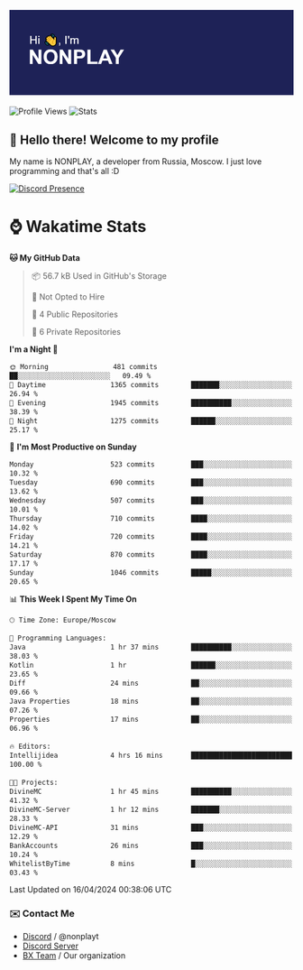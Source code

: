 ![Discord Presence](./header.png)
<br></br>
![Profile Views](https://komarev.com/ghpvc/?username=NONPLAYT&color=blue&style=for-the-badge)
![Stats](https://img.shields.io/badge/0%25-OPTIMIZED-orange?style=for-the-badge)


## :wave: Hello there! Welcome to my profile

My name is NONPLAY, a developer from Russia, Moscow. I just love programming and that's all :D

[![Discord Presence](https://lanyard.cnrad.dev/api/597087584090587177?showDisplayName=true)](https://discord.com/users/597087584090587177) 

# ⌚ Wakatime Stats

<!--START_SECTION:waka-->
**🐱 My GitHub Data** 

> 📦 56.7 kB Used in GitHub's Storage 
 > 
> 🚫 Not Opted to Hire
 > 
> 📜 4 Public Repositories 
 > 
> 🔑 6 Private Repositories 
 > 
**I'm a Night 🦉** 

```text
🌞 Morning                481 commits         ██░░░░░░░░░░░░░░░░░░░░░░░   09.49 % 
🌆 Daytime                1365 commits        ███████░░░░░░░░░░░░░░░░░░   26.94 % 
🌃 Evening                1945 commits        ██████████░░░░░░░░░░░░░░░   38.39 % 
🌙 Night                  1275 commits        ██████░░░░░░░░░░░░░░░░░░░   25.17 % 
```
📅 **I'm Most Productive on Sunday** 

```text
Monday                   523 commits         ███░░░░░░░░░░░░░░░░░░░░░░   10.32 % 
Tuesday                  690 commits         ███░░░░░░░░░░░░░░░░░░░░░░   13.62 % 
Wednesday                507 commits         ███░░░░░░░░░░░░░░░░░░░░░░   10.01 % 
Thursday                 710 commits         ████░░░░░░░░░░░░░░░░░░░░░   14.02 % 
Friday                   720 commits         ████░░░░░░░░░░░░░░░░░░░░░   14.21 % 
Saturday                 870 commits         ████░░░░░░░░░░░░░░░░░░░░░   17.17 % 
Sunday                   1046 commits        █████░░░░░░░░░░░░░░░░░░░░   20.65 % 
```


📊 **This Week I Spent My Time On** 

```text
🕑︎ Time Zone: Europe/Moscow

💬 Programming Languages: 
Java                     1 hr 37 mins        ██████████░░░░░░░░░░░░░░░   38.03 % 
Kotlin                   1 hr                ██████░░░░░░░░░░░░░░░░░░░   23.65 % 
Diff                     24 mins             ██░░░░░░░░░░░░░░░░░░░░░░░   09.66 % 
Java Properties          18 mins             ██░░░░░░░░░░░░░░░░░░░░░░░   07.26 % 
Properties               17 mins             ██░░░░░░░░░░░░░░░░░░░░░░░   06.96 % 

🔥 Editors: 
Intellijidea             4 hrs 16 mins       █████████████████████████   100.00 % 

🐱‍💻 Projects: 
DivineMC                 1 hr 45 mins        ██████████░░░░░░░░░░░░░░░   41.32 % 
DivineMC-Server          1 hr 12 mins        ███████░░░░░░░░░░░░░░░░░░   28.33 % 
DivineMC-API             31 mins             ███░░░░░░░░░░░░░░░░░░░░░░   12.29 % 
BankAccounts             26 mins             ███░░░░░░░░░░░░░░░░░░░░░░   10.24 % 
WhitelistByTime          8 mins              █░░░░░░░░░░░░░░░░░░░░░░░░   03.43 % 
```


 Last Updated on 16/04/2024 00:38:06 UTC
<!--END_SECTION:waka-->

### ✉️ Contact Me

- [Discord](https://discord.com/users/597087584090587177) / @nonplayt
- [Discord Server](https://discord.gg/p7cxhw7E2M)
- [BX Team](https://github.com/BX-Team) / Our organization
